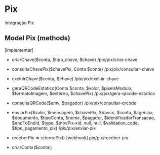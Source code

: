 # Pix
Integração Pix

## Model Pix (methods)

[implementar]

- criarChave($conta, $tipo_chave, $chave)
    /pix/pix/criar-chave

- consultaChavePix($chavePix, Conta $conta)
    /pix/pix/consultar-chave

- excluirChave($conta, $chave)
    /pix/pix/excluir-chave

- geraQRCodeEstatico(Conta $conta, $valor, $pixelsModulo, $formatoImagem, $externo, $chavePix)
    /pix/pix/gera-qrcode-estatico

- consultaQRCode($emv, $pagador)
    /pix/pix/consultar-qrcode

- enviarPix($valor, $mensagem, $chavePix, $banco, $conta, $agencia, $documento, $tipoConta, $nome, $pagador, $identificadorTransacao, $endToEndId, $type, $movPix->id, null, null, $validation_code, $tipo_pagamento_pix)
    /pix/pix/enviar-pix

- receberPix => retornoPix() [webhook]
    pix/pix/receber-pix

- criarConta($conta);

